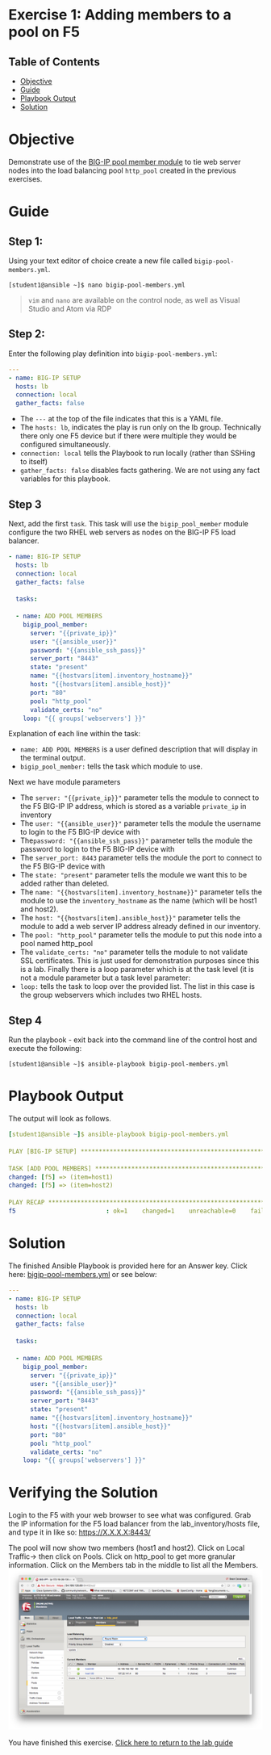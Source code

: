 # Exercise 1: Adding members to a pool on F5

## Table of Contents

- [Objective](#objective)
- [Guide](#guide)
- [Playbook Output](#playbook-output)
- [Solution](#solution)

# Objective

Demonstrate use of the [BIG-IP pool member module](https://docs.ansible.com/ansible/latest/modules/bigip_pool_module.html) to tie web server nodes into the load balancing pool `http_pool` created in the previous exercises.  

# Guide

## Step 1:

Using your text editor of choice create a new file called `bigip-pool-members.yml`.

```
[student1@ansible ~]$ nano bigip-pool-members.yml
```

>`vim` and `nano` are available on the control node, as well as Visual Studio and Atom via RDP

## Step 2:

Enter the following play definition into `bigip-pool-members.yml`:

``` yaml
---
- name: BIG-IP SETUP
  hosts: lb
  connection: local
  gather_facts: false
```

- The `---` at the top of the file indicates that this is a YAML file.
- The `hosts: lb`,  indicates the play is run only on the lb group.  Technically there only one F5 device but if there were multiple they would be configured simultaneously.
- `connection: local` tells the Playbook to run locally (rather than SSHing to itself)
- `gather_facts: false` disables facts gathering.  We are not using any fact variables for this playbook.

## Step 3

Next, add the first `task`. This task will use the `bigip_pool_member` module configure the two RHEL web servers as nodes on the BIG-IP F5 load balancer.

``` yaml
- name: BIG-IP SETUP
  hosts: lb
  connection: local
  gather_facts: false

  tasks:

  - name: ADD POOL MEMBERS
    bigip_pool_member:
      server: "{{private_ip}}"
      user: "{{ansible_user}}"
      password: "{{ansible_ssh_pass}}"
      server_port: "8443"
      state: "present"
      name: "{{hostvars[item].inventory_hostname}}"
      host: "{{hostvars[item].ansible_host}}"
      port: "80"
      pool: "http_pool"
      validate_certs: "no"
    loop: "{{ groups['webservers'] }}"
```

Explanation of each line within the task:
- `name: ADD POOL MEMBERS` is a user defined description that will display in the terminal output.
- `bigip_pool_member:` tells the task which module to use.

Next we have module parameters
- The `server: "{{private_ip}}"` parameter tells the module to connect to the F5 BIG-IP IP address, which is stored as a variable `private_ip` in inventory
- The `user: "{{ansible_user}}"` parameter tells the module the username to login to the F5 BIG-IP device with
- The`password: "{{ansible_ssh_pass}}"` parameter tells the module the password to login to the F5 BIG-IP device with
- The `server_port: 8443` parameter tells the module the port to connect to the F5 BIG-IP device with
- The `state: "present"` parameter tells the module we want this to be added rather than deleted.
- The `name: "{{hostvars[item].inventory_hostname}}"` parameter tells the module to use the `inventory_hostname` as the name (which will be host1 and host2).
- The `host: "{{hostvars[item].ansible_host}}"` parameter tells the module to add a web server IP address already defined in our inventory.
- The `pool: "http_pool"` parameter tells the module to put this node into a pool named http_pool
- The `validate_certs: "no"` parameter tells the module to not validate SSL certificates.  This is just used for demonstration purposes since this is a lab.
Finally there is a loop parameter which is at the task level (it is not a module parameter but a task level parameter:
- `loop:` tells the task to loop over the provided list.  The list in this case is the group webservers which includes two RHEL hosts.

## Step 4

Run the playbook - exit back into the command line of the control host and execute the following:

```
[student1@ansible ~]$ ansible-playbook bigip-pool-members.yml
```

# Playbook Output

The output will look as follows.

```yaml
[student1@ansible ~]$ ansible-playbook bigip-pool-members.yml

PLAY [BIG-IP SETUP] ************************************************************

TASK [ADD POOL MEMBERS] ********************************************************
changed: [f5] => (item=host1)
changed: [f5] => (item=host2)

PLAY RECAP *********************************************************************
f5                         : ok=1    changed=1    unreachable=0    failed=0
```

# Solution
The finished Ansible Playbook is provided here for an Answer key.  Click here: [bigip-pool-members.yml](bigip-pool-members.yml) or see below:

```yaml
---
- name: BIG-IP SETUP
  hosts: lb
  connection: local
  gather_facts: false

  tasks:

  - name: ADD POOL MEMBERS
    bigip_pool_member:
      server: "{{private_ip}}"
      user: "{{ansible_user}}"
      password: "{{ansible_ssh_pass}}"
      server_port: "8443"
      state: "present"
      name: "{{hostvars[item].inventory_hostname}}"
      host: "{{hostvars[item].ansible_host}}"
      port: "80"
      pool: "http_pool"
      validate_certs: "no"
    loop: "{{ groups['webservers'] }}"
```

# Verifying the Solution

Login to the F5 with your web browser to see what was configured.  Grab the IP information for the F5 load balancer from the lab_inventory/hosts file, and type it in like so: https://X.X.X.X:8443/

The pool will now show two members (host1 and host2).  Click on Local Traffic-> then click on Pools.  Click on http_pool to get more granular information.  Click on the Members tab in the middle to list all the Members.
![f5members](poolmembers.png)


You have finished this exercise.  [Click here to return to the lab guide](../README.md)
